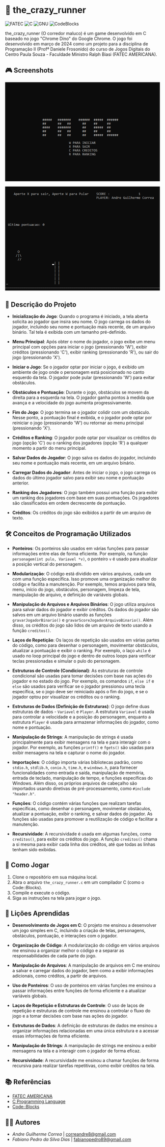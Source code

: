 # 🏃 the_crazy_runner

![FATEC](https://img.shields.io/badge/FATEC/SP-000?style=for-the-badge&logo=&logoColor=white)
![C](https://img.shields.io/badge/C-000?style=for-the-badge&logo=&logoColor=white)
![GNU](https://img.shields.io/badge/GNU-000?style=for-the-badge&logo=gnu&logoColor=white)
![CodeBlocks](https://img.shields.io/badge/CodeBlocks-000?style=for-the-badge&logo=&logoColor=white)

the_crazy_runner (O corredor maluco) é um game desenvolvido em C baseado no jogo "Chrome Dino" do Google Chrome. O jogo foi desenvolvido em março de 2024 como um projeto para a disciplina de Programação II (Profª Daniele Frosonido) do curso de Jogos Digitais do Centro Paula Souza - Faculdade Ministro Ralph Biasi (FATEC AMERICANA).

## 🎮 Screenshots

![Menu Principal](/img/screen_shot.png)

![Jogo](/img/screen_shot_ii.png)

## 📌 Descrição do Projeto

- **Inicialização do Jogo**: Quando o programa é iniciado, a tela aberta solicita ao jogador que insira seu nome. O jogo carrega os dados do jogador, incluindo seu nome e pontuação mais recente, de um arquivo binário. Tal tela é exibida com um tamanho pré-definido.

- **Menu Principal**: Após obter o nome do jogador, o jogo exibe um menu principal com opções para iniciar o jogo (pressionando 'W'), exibir créditos (pressionando 'C'), exibir ranking (pressionando 'R'), ou sair do jogo (pressionando 'X').

- **Iniciar o Jogo**: Se o jogador optar por iniciar o jogo, é exibido um ambiente de jogo onde o personagem está posicionado no canto esquerdo da tela. O jogador pode pular (pressionando 'W') para evitar obstáculos.

- **Obstáculos e Pontuação**: Durante o jogo, obstáculos se movem da direita para a esquerda na tela. O jogador ganha pontos à medida que avança e a velocidade do jogo aumenta progressivamente.

- **Fim do Jogo**: O jogo termina se o jogador colidir com um obstáculo. Nesse ponto, a pontuação final é exibida, e o jogador pode optar por reiniciar o jogo (pressionando 'W') ou retornar ao menu principal (pressionando 'X').

- **Créditos e Ranking**: O jogador pode optar por visualizar os créditos do jogo (opção 'C') ou o ranking dos jogadores (opção 'R') a qualquer momento a partir do menu principal.

- **Salvar Dados do Jogador**: O jogo salva os dados do jogador, incluindo seu nome e pontuação mais recente, em um arquivo binário.

- **Carregar Dados do Jogador**: Antes de iniciar o jogo, o jogo carrega os dados do último jogador salvo para exibir seu nome e pontuação anterior.

- **Ranking dos Jogadores**: O jogo também possui uma função para exibir um ranking dos jogadores com base em suas pontuações. Os jogadores são classificados em ordem decrescente de pontuação.

- **Créditos**: Os créditos do jogo são exibidos a partir de um arquivo de texto.

## 🛠️ Conceitos de Programação Utilizados

- **Ponteiros**: Os ponteiros são usados em várias funções para passar informações entre elas de forma eficiente. Por exemplo, na função `personagem(int pulo, Variavel *v)`, o ponteiro `v` é usado para atualizar a posição vertical do personagem.

- **Modularização**: O código está dividido em vários arquivos, cada um com uma função específica. Isso promove uma organização melhor do código e facilita a manutenção. Por exemplo, temos arquivos para tela, menu, início do jogo, obstáculos, personagem, limpeza de tela, manipulação de arquivo, e definição de variáveis globais.

- **Manipulação de Arquivos e Arquivos Binários**: O jogo utiliza arquivos para salvar dados do jogador e exibir créditos. Os dados do jogador são salvos em um arquivo binário usando as funções `gravarJogadorBinario()` e `gravarScoreJogadorArquivoBinario()`. Além disso, os créditos do jogo são lidos de um arquivo de texto usando a função `creditos()`.

- **Laços de Repetição**: Os laços de repetição são usados em várias partes do código, como para desenhar o personagem, movimentar obstáculos, atualizar a pontuação e exibir o ranking. Por exemplo, o laço `while` é usado no loop principal do jogo e dentro de outros loops para verificar teclas pressionadas e simular o pulo do personagem.

- **Estruturas de Controle (Condicional)**: As estruturas de controle condicional são usadas para tomar decisões com base nas ações do jogador e no estado do jogo. Por exemplo, os comandos `if`, `else if` e `else` são usados para verificar se o jogador pressionou uma tecla específica, se o jogo deve ser reiniciado após o fim do jogo, e se o jogador optou por visualizar os créditos ou o ranking.

- **Estruturas de Dados (Definição de Estruturas)**: O jogo define duas estruturas de dados - `Variavel` e `Player`. A estrutura `Variavel` é usada para controlar a velocidade e a posição do personagem, enquanto a estrutura `Player` é usada para armazenar informações do jogador, como nome e pontuação.

- **Manipulação de Strings**: A manipulação de strings é usada principalmente para exibir mensagens na tela e para interagir com o jogador. Por exemplo, as funções `printf()` e `fgets()` são usadas para exibir mensagens na tela e capturar o nome do jogador.

- **Importações**: O código importa várias bibliotecas padrão, como `stdio.h`, `stdlib.h`, `conio.h`, `time.h`, e `windows.h`, para fornecer funcionalidades como entrada e saída, manipulação de memória, entrada de teclado, manipulação de tempo, e funções específicas do Windows. Além disso, os próprios arquivos de cabeçalho são importados usando diretivas de pré-processamento, como `#include "header.h"`.

- **Funções**: O código contém várias funções que realizam tarefas específicas, como desenhar o personagem, movimentar obstáculos, atualizar a pontuação, exibir o ranking, e salvar dados do jogador. As funções são usadas para promover a reutilização de código e facilitar a manutenção.

- **Recursividade**: A recursividade é usada em algumas funções, como `creditos()`, para exibir os créditos do jogo. A função `creditos()` chama a si mesma para exibir cada linha dos créditos, até que todas as linhas tenham sido exibidas.

## 🚀 Como Jogar

1. Clone o repositório em sua máquina local.
2. Abra o arquivo `the_crazy_runner.c` em um compilador C (como o Code::Blocks).
3. Compile e execute o código.
4. Siga as instruções na tela para jogar o jogo.

## 📝 Lições Aprendidas

- **Desenvolvimento de Jogos em C**: O projeto me ensinou a desenvolver um jogo simples em C, incluindo a criação de telas, personagens, obstáculos, pontuação, e interações com o jogador.

- **Organização de Código**: A modularização do código em vários arquivos me ensinou a organizar melhor o código e a separar as responsabilidades de cada parte do jogo.

- **Manipulação de Arquivos**: A manipulação de arquivos em C me ensinou a salvar e carregar dados do jogador, bem como a exibir informações adicionais, como créditos, a partir de arquivos.

- **Uso de Ponteiros**: O uso de ponteiros em várias funções me ensinou a passar informações entre funções de forma eficiente e a atualizar variáveis globais.

- **Laços de Repetição e Estruturas de Controle**: O uso de laços de repetição e estruturas de controle me ensinou a controlar o fluxo do jogo e a tomar decisões com base nas ações do jogador.

- **Estruturas de Dados**: A definição de estruturas de dados me ensinou a organizar informações relacionadas em uma única estrutura e a acessar essas informações de forma eficiente.

- **Manipulação de Strings**: A manipulação de strings me ensinou a exibir mensagens na tela e a interagir com o jogador de forma eficaz.

- **Recursividade**: A recursividade me ensinou a chamar funções de forma recursiva para realizar tarefas repetitivas, como exibir créditos na tela.

## 📚 Referências

- [FATEC AMERICANA](https://www.cps.sp.gov.br/fatecs/fatec-americana-ministro-ralph-biasi/)
- [C Programming Language](https://devdocs.io/c/)
- [Code::Blocks](http://www.codeblocks.org/)

## 👩‍💻 Autores

- *Andre Guilherme Correa* | [correandre8@gmail.com](mailto:correandre8@gmail.com)
- *Fabiano Pedro da Silva Dias* | [fabianopedro89@gmail.com](mailto:fabianopedro89@gmail.com)
